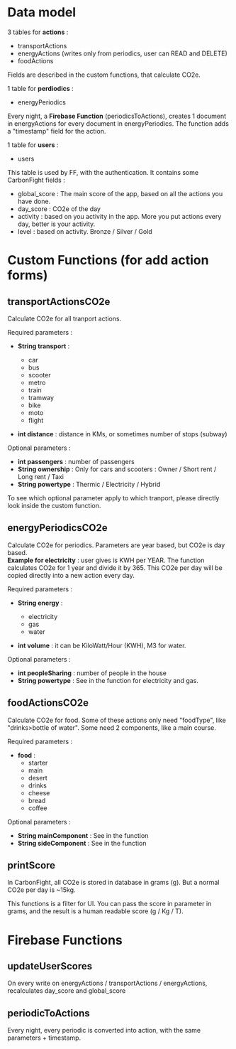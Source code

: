 # Data model

3 tables for **actions** : 
* transportActions
* energyActions (writes only from periodics, user can READ and DELETE)
* foodActions

Fields are described in the custom functions, that calculate CO2e.

1 table for **perdiodics** :
* energyPeriodics

Every night, a **Firebase Function** (periodicsToActions), creates 1 document in energyActions for every document in energyPeriodics. The function adds a "timestamp" field for the action.

1 table for **users** :
* users

This table is used by FF, with the authentication. It contains some CarbonFight fields :

* global_score : The main score of the app, based on all the actions you have done.
* day_score : CO2e of the day
* activity : based on you activity in the app. More you put actions every day, better is your activity.
* level : based on activity. Bronze / Silver / Gold



# Custom Functions (for add action forms)

## transportActionsCO2e

Calculate CO2e for all tranport actions.

Required parameters :

* **String transport** : 
    * car
    * bus
    * scooter
    * metro
    * train
    * tramway
    * bike
    * moto
    * flight


* **int distance** : distance in KMs, or sometimes number of stops (subway)

Optional parameters :

* **int passengers** : number of passengers
* **String ownership** : Only for cars and scooters : Owner / Short rent / Long rent / Taxi 
* **String powertype** : Thermic / Electricity / Hybrid


To see which optional parameter apply to which tranport, please directly look inside the custom function.


## energyPeriodicsCO2e

Calculate CO2e for periodics. Parameters are year based, but CO2e is day based.  
**Example for electricity** : user gives is KWH per YEAR. The function calculates CO2e for 1 year and divide it by 365. This CO2e per day will be copied directly into a new action every day.

Required parameters :

* **String energy** : 
    * electricity
    * gas
    * water

* **int volume** : it can be KiloWatt/Hour (KWH), M3 for water.

Optional parameters :

* **int peopleSharing** : number of people in the house
* **String powertype** : See in the function for electricity and gas.


## foodActionsCO2e

Calculate CO2e for food. Some of these actions only need "foodType", like "drinks>bottle of water". Some need 2 components, like a main course.

Required parameters :

* **food** : 
    * starter
    * main
    * desert
    * drinks
    * cheese
    * bread
    * coffee

Optional parameters :

* **String mainComponent** : See in the function
* **String sideComponent** : See in the function


## printScore

In CarbonFight, all CO2e is stored in database in grams (g). But a normal CO2e per day is ~15kg.

This functions is a filter for UI. You can pass the score in parameter in grams, and the result is a human readable score (g / Kg / T).


# Firebase Functions

## updateUserScores

On every write on energyActions / transportActions / energyActions, recalculates day_score and global_score

## periodicToActions

Every night, every periodic is converted into action, with the same parameters + timestamp.